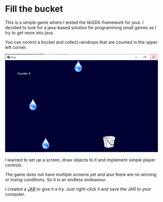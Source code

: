 # Fill the bucket

This is a simple game where I tested the libGDX-framework for java. I decided to look for a java-based solution for programming small games as I try to get more into java.

You can control a bucket and collect raindrops that are counted in the upper left corner.

![Screenshot](Screenshot.PNG)

I learned to set up a screen, draw objects to it and implement simple player controls.

The game does not have multiple screens yet and also there are no winning or losing conditions. So it is an endless endeavour.

I created a [JAR](FirstLibGDXGame.jar) to give it a try. Just right-click it and save the JAR to your computer.
